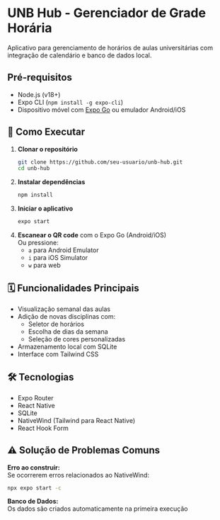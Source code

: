 # UNB Hub - Gerenciador de Grade Horária

Aplicativo para gerenciamento de horários de aulas universitárias com integração de calendário e banco de dados local.

## Pré-requisitos

- Node.js (v18+)
- Expo CLI (`npm install -g expo-cli`)
- Dispositivo móvel com [Expo Go](https://expo.dev/client) ou emulador Android/iOS

## 🚀 Como Executar

1. **Clonar o repositório**
   ```bash
   git clone https://github.com/seu-usuario/unb-hub.git
   cd unb-hub
   ```
2. **Instalar dependências**
   ```bash
   npm install
   ```
3. **Iniciar o aplicativo**
   ```bash
   expo start
   ```
4. **Escanear o QR code** com o Expo Go (Android/iOS)  
   Ou pressione:
   - `a` para Android Emulator
   - `i` para iOS Simulator
   - `w` para web

## 🗓️ Funcionalidades Principais

- Visualização semanal das aulas
- Adição de novas disciplinas com:
  - Seletor de horários
  - Escolha de dias da semana
  - Seleção de cores personalizadas
- Armazenamento local com SQLite
- Interface com Tailwind CSS

## 🛠️ Tecnologias

- Expo Router
- React Native
- SQLite
- NativeWind (Tailwind para React Native)
- React Hook Form

## ⚠️ Solução de Problemas Comuns

**Erro ao construir:**  
Se ocorrerem erros relacionados ao NativeWind:
```bash
npx expo start -c
```

**Banco de Dados:**  
Os dados são criados automaticamente na primeira execução
